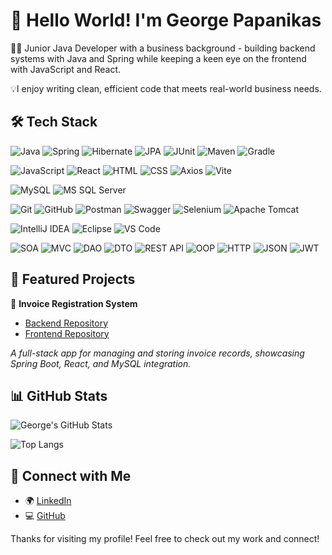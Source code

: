 # 👋 Hello World! I'm George Papanikas
👨‍💻 Junior Java Developer with a business background - building backend systems with Java and Spring while keeping a keen eye on the frontend with JavaScript and React.

💡I enjoy writing clean, efficient code that meets real-world business needs.

## 🛠 Tech Stack

<!-- Backend -->
![Java](https://img.shields.io/badge/Java-007396?style=for-the-badge&logo=java&logoColor=white)
![Spring](https://img.shields.io/badge/Spring-6DB33F?style=for-the-badge&logo=spring&logoColor=white)
![Hibernate](https://img.shields.io/badge/Hibernate-59666C?style=for-the-badge&logo=hibernate&logoColor=white)
![JPA](https://img.shields.io/badge/JPA-6DB33F?style=for-the-badge&logo=spring&logoColor=white)
![JUnit](https://img.shields.io/badge/JUnit-25A162?style=for-the-badge&logo=java&logoColor=white)
![Maven](https://img.shields.io/badge/Maven-C71A36?style=for-the-badge&logo=apachemaven&logoColor=white)
![Gradle](https://img.shields.io/badge/Gradle-02303A?style=for-the-badge&logo=gradle&logoColor=white)

<!-- Frontend -->
![JavaScript](https://img.shields.io/badge/JavaScript-F7DF1E?style=for-the-badge&logo=javascript&logoColor=black)
![React](https://img.shields.io/badge/React-20232A?style=for-the-badge&logo=react&logoColor=61DAFB)
![HTML](https://img.shields.io/badge/HTML5-E34F26?style=for-the-badge&logo=html5&logoColor=white)
![CSS](https://img.shields.io/badge/CSS3-1572B6?style=for-the-badge&logo=css3&logoColor=white)
![Axios](https://img.shields.io/badge/Axios-5A29E4?style=for-the-badge&logo=axios&logoColor=white)
![Vite](https://img.shields.io/badge/Vite-646CFF?style=for-the-badge&logo=vite&logoColor=white)

<!-- Databases -->
![MySQL](https://img.shields.io/badge/MySQL-4479A1?style=for-the-badge&logo=mysql&logoColor=white)
![MS SQL Server](https://img.shields.io/badge/SQL%20Server-CC2927?style=for-the-badge&logo=microsoft-sql-server&logoColor=white)

<!-- Tools -->
![Git](https://img.shields.io/badge/Git-F05032?style=for-the-badge&logo=git&logoColor=white)
![GitHub](https://img.shields.io/badge/GitHub-181717?style=for-the-badge&logo=github&logoColor=white)
![Postman](https://img.shields.io/badge/Postman-FF6C37?style=for-the-badge&logo=postman&logoColor=white)
![Swagger](https://img.shields.io/badge/Swagger-85EA2D?style=for-the-badge&logo=swagger&logoColor=black)
![Selenium](https://img.shields.io/badge/Selenium-43B02A?style=for-the-badge&logo=selenium&logoColor=white)
![Apache Tomcat](https://img.shields.io/badge/Tomcat-F8DC75?style=for-the-badge&logo=apachetomcat&logoColor=black)

<!-- IDEs -->
![IntelliJ IDEA](https://img.shields.io/badge/IntelliJ-000000?style=for-the-badge&logo=intellij-idea&logoColor=white)
![Eclipse](https://img.shields.io/badge/Eclipse-2C2255?style=for-the-badge&logo=eclipse&logoColor=white)
![VS Code](https://img.shields.io/badge/VS%20Code-007ACC?style=for-the-badge&logo=visual-studio-code&logoColor=white)

<!-- Architecture & Patterns | Concepts & Protocols -->
![SOA](https://img.shields.io/badge/SOA-6DB33F?style=for-the-badge)
![MVC](https://img.shields.io/badge/MVC-007ACC?style=for-the-badge)
![DAO](https://img.shields.io/badge/DAO-000000?style=for-the-badge)
![DTO](https://img.shields.io/badge/DTO-FF9900?style=for-the-badge)
![REST API](https://img.shields.io/badge/REST_API-02569B?style=for-the-badge)
![OOP](https://img.shields.io/badge/OOP-6DB33F?style=for-the-badge)
![HTTP](https://img.shields.io/badge/HTTP-005C84?style=for-the-badge)
![JSON](https://img.shields.io/badge/JSON-292929?style=for-the-badge&logo=json&logoColor=white)
![JWT](https://img.shields.io/badge/JWT-000000?style=for-the-badge&logo=JSON%20web%20tokens&logoColor=white)

## 📂 Featured Projects
🔹 **Invoice Registration System**
- [Backend Repository](https://github.com/george-papanikas/invoice-registration-system-backend)
- [Frontend Repository](https://github.com/george-papanikas/invoice-registration-system-frontend)

*A full-stack app for managing and storing invoice records, showcasing Spring Boot, React, and MySQL integration.*

## 📊 GitHub Stats
![George's GitHub Stats](https://github-readme-stats.vercel.app/api?username=george-papanikas&show_icons=true&theme=transparent)

![Top Langs](https://github-readme-stats.vercel.app/api/top-langs/?username=george-papanikas&layout=compact&theme=transparent)

## 🔗 Connect with Me
- 🌍 [LinkedIn](https://www.linkedin.com/in/georgepapanikas)
- 💻 [GitHub](https://github.com/george-papanikas)

Thanks for visiting my profile! Feel free to check out my work and connect!
